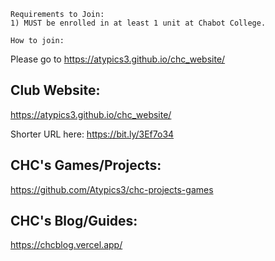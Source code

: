 ```
Requirements to Join:
1) MUST be enrolled in at least 1 unit at Chabot College.
```

```
How to join:
```
Please go to https://atypics3.github.io/chc_website/


Club Website:
-----------------
https://atypics3.github.io/chc_website/

Shorter URL here: https://bit.ly/3Ef7o34

CHC's Games/Projects:
---------------------------
https://github.com/Atypics3/chc-projects-games

CHC's Blog/Guides:
----------------------------------------
https://chcblog.vercel.app/
